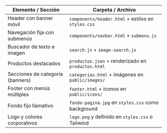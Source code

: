 | Elemento / Sección               | Carpeta / Archivo                                  |
| -------------------------------- | -------------------------------------------------- |
| Header con banner móvil          | `components/header.html` + estilos en `styles.css` |
| Navegación fija con submenús     | `components/navbar.html` + `submenu.js`            |
| Buscador de texto e imagen       | `search.js` + `image-search.js`                    |
| Productos destacados             | `productos.json` + renderizado en `productos.html` |
| Secciones de categoría (banners) | `categorias.html` + imágenes en `public/images/`   |
| Footer con menús múltiples       | `footer.html` + íconos en `public/icons/`          |
| Fondo fijo llamativo             | `fondo-pagina.jpg` en `styles.css` como background |
| Logo y colores corporativos      | `logo.png` y definido en `styles.css` o Tailwind   |
